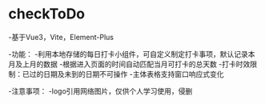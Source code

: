 # checkToDo

-基于Vue3，Vite，Element-Plus

-功能：
  -利用本地存储的每日打卡小组件，可自定义制定打卡事项，默认记录本月及上月的数据
  -根据进入页面的时间自动匹配当月可打卡的总天数
  -打卡时效限制：已过的日期及未到的日期不可操作
  -主体表格支持窗口响应式变化

-注意事项：
  -logo引用网络图片，仅供个人学习使用，侵删
